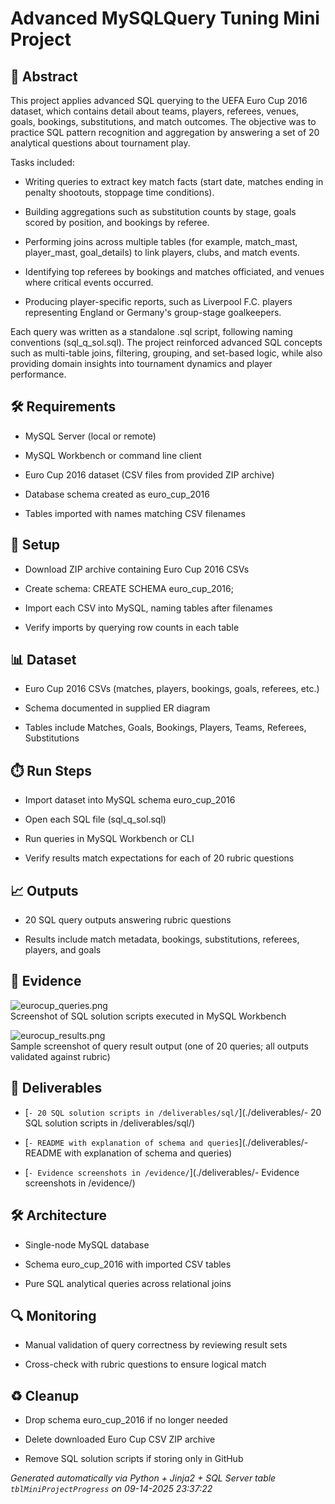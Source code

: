 # Advanced MySQLQuery Tuning Mini Project


## 📖 Abstract
This project applies advanced SQL querying to the UEFA Euro Cup 2016 dataset, which contains detail about teams, players, referees, venues, goals, bookings, substitutions, and match outcomes. The objective was to practice SQL pattern recognition and aggregation by answering a set of 20 analytical questions about tournament play.

Tasks included:

* Writing queries to extract key match facts (start date, matches ending in penalty shootouts, stoppage time conditions).

* Building aggregations such as substitution counts by stage, goals scored by position, and bookings by referee.

* Performing joins across multiple tables (for example, match_mast, player_mast, goal_details) to link players, clubs, and match events.

* Identifying top referees by bookings and matches officiated, and venues where critical events occurred.

* Producing player-specific reports, such as Liverpool F.C. players representing England or Germany's group-stage goalkeepers.

Each query was written as a standalone .sql script, following naming conventions (sql_q<num>_sol.sql). The project reinforced advanced SQL concepts such as multi-table joins, filtering, grouping, and set-based logic, while also providing domain insights into tournament dynamics and player performance.



## 🛠 Requirements
- MySQL Server (local or remote)
- MySQL Workbench or command line client
- Euro Cup 2016 dataset (CSV files from provided ZIP archive)
- Database schema created as euro_cup_2016
- Tables imported with names matching CSV filenames



## 🧰 Setup
- Download ZIP archive containing Euro Cup 2016 CSVs
- Create schema: CREATE SCHEMA euro_cup_2016;
- Import each CSV into MySQL, naming tables after filenames
- Verify imports by querying row counts in each table



## 📊 Dataset
- Euro Cup 2016 CSVs (matches, players, bookings, goals, referees, etc.)
- Schema documented in supplied ER diagram
- Tables include Matches, Goals, Bookings, Players, Teams, Referees, Substitutions



## ⏱️ Run Steps
- Import dataset into MySQL schema euro_cup_2016
- Open each SQL file (sql_q<question number>_sol.sql)
- Run queries in MySQL Workbench or CLI
- Verify results match expectations for each of 20 rubric questions



## 📈 Outputs
- 20 SQL query outputs answering rubric questions
- Results include match metadata, bookings, substitutions, referees, players, and goals



## 📸 Evidence

![eurocup_queries.png](./evidence/eurocup_queries.png)  
Screenshot of SQL solution scripts executed in MySQL Workbench

![eurocup_results.png](./evidence/eurocup_results.png)  
Sample screenshot of query result output (one of 20 queries; all outputs validated against rubric)




## 📎 Deliverables

- [`- 20 SQL solution scripts in /deliverables/sql/`](./deliverables/- 20 SQL solution scripts in /deliverables/sql/)

- [`- README with explanation of schema and queries`](./deliverables/- README with explanation of schema and queries)

- [`- Evidence screenshots in /evidence/`](./deliverables/- Evidence screenshots in /evidence/)




## 🛠️ Architecture
- Single-node MySQL database
- Schema euro_cup_2016 with imported CSV tables
- Pure SQL analytical queries across relational joins



## 🔍 Monitoring
- Manual validation of query correctness by reviewing result sets
- Cross-check with rubric questions to ensure logical match



## ♻️ Cleanup
- Drop schema euro_cup_2016 if no longer needed
- Delete downloaded Euro Cup CSV ZIP archive
- Remove SQL solution scripts if storing only in GitHub



*Generated automatically via Python + Jinja2 + SQL Server table `tblMiniProjectProgress` on 09-14-2025 23:37:22*